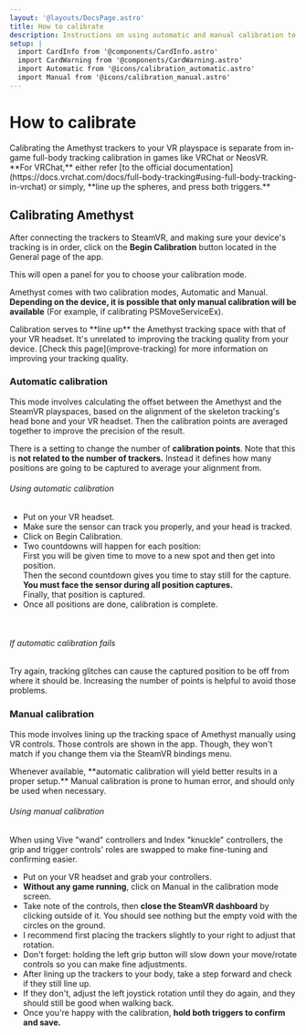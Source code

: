 ```yaml
---
layout: '@layouts/DocsPage.astro'
title: How to calibrate
description: Instructions on using automatic and manual calibration to line up your VR trackers in Amethyst
setup: | 
  import CardInfo from '@components/CardInfo.astro'
  import CardWarning from '@components/CardWarning.astro'
  import Automatic from '@icons/calibration_automatic.astro'
  import Manual from '@icons/calibration_manual.astro'
---
```

# How to calibrate
<CardInfo title="This is about Amethyst calibration!">
Calibrating the Amethyst trackers to your VR playspace is separate from in-game full-body tracking calibration in games like VRChat or NeosVR.  
<br>
**For VRChat,** either refer [to the official documentation](https://docs.vrchat.com/docs/full-body-tracking#using-full-body-tracking-in-vrchat) or simply, **line up the spheres, and press both triggers.**
</CardInfo>

## Calibrating Amethyst
After connecting the trackers to SteamVR, and making sure your device's tracking is in order, click on the **Begin Calibration** button located in the General page of the app.

This will open a panel for you to choose your calibration mode.

Amethyst comes with two calibration modes, Automatic and Manual. **Depending on the device, it is possible that only manual calibration will be available** (For example, if calibrating PSMoveServiceEx).

<CardWarning title="You must wear your VR headset to calibrate">
Calibration serves to **line up** the Amethyst tracking space with that of your VR headset. It's unrelated to improving the tracking quality from your device. [Check this page](improve-tracking) for more information on improving your tracking quality.
</CardWarning>

### <Automatic /> Automatic calibration
This mode involves calculating the offset between the Amethyst and the SteamVR playspaces, based on the alignment of the skeleton tracking's head bone and your VR headset. Then the calibration points are averaged together to improve the precision of the result.

There is a setting to change the number of **calibration points**. Note that this is **not related to the number of trackers.** Instead it defines how many positions are going to be captured to average your alignment from.

###### Using automatic calibration
- Put on your VR headset.
- Make sure the sensor can track you properly, and your head is tracked.
- Click on Begin Calibration.
- Two countdowns will happen for each position:  
  First you will be given time to move to a new spot and then get into position.  
  Then the second countdown gives you time to stay still for the capture.  
  **You must face the sensor during all position captures.**  
  Finally, that position is captured.  
- Once all positions are done, calibration is complete.

<br>

###### If automatic calibration fails
Try again, tracking glitches can cause the captured position to be off from where it should be. Increasing the number of points is helpful to avoid those problems.

### <Manual /> Manual calibration
This mode involves lining up the tracking space of Amethyst manually using VR controls.
Those controls are shown in the app. Though, they won't match if you change them via the SteamVR bindings menu.

<CardWarning title="Manual calibration is not always your friend!">
Whenever available, **automatic calibration will yield better results in a proper setup.** Manual calibration is prone to human error, and should only be used when necessary.
</CardWarning>

###### Using manual calibration

<CardInfo title="About Vive and Index controllers">
When using Vive "wand" controllers and Index "knuckle" controllers, the grip and trigger controls' roles are swapped to make fine-tuning and confirming easier.
</CardInfo>

- Put on your VR headset and grab your controllers.
- **Without any game running**, click on Manual in the calibration mode screen.
- Take note of the controls, then **close the SteamVR dashboard** by clicking outside of it. You should see nothing but the empty void with the circles on the ground.
- I recommend first placing the trackers slightly to your right to adjust that rotation.
- Don't forget: holding the left grip button will slow down your move/rotate controls so you can make fine adjustments.
- After lining up the trackers to your body, take a step forward and check if they still line up.
- If they don't, adjust the left joystick rotation until they do again, and they should still be good when walking back.
- Once you're happy with the calibration, **hold both triggers to confirm and save.**